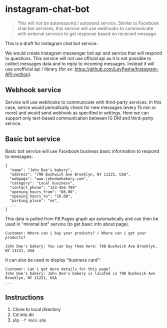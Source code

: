 # instagram-chat-bot

> This will not be autorespond / autosend service. Similar to Facebook chat bot services, this service will use webhooks to communicate with external services to get response based on received message.


This is a draft for instagram chat bot service.

We would create Instagram messenger bot api and service that will respond to questions. This service will not use official api as it is not possible to collect messages data and to reply to incoming messages. Instead it will use unofficial api / library (for ex: https://github.com/LevPasha/Instagram-API-python).


## Webhook service

Service  will use webhooks to communicate with third-party services. In this case, serice would periodically check for new messages (every 15 min or more) and would send webhook as specified in settings. Here we can support only text-based communication between IG DM and third-party service.

## Basic bot service

Basic bot service will use Facebook business basic information to respond to messages:

```
{
  "name": "John Doe's bakery",
  "address": "790 Bushwick Ave Brooklyn, NY 11221, USA",
  "webpage": "www.johndoebakery.com",
  "category": "Local business",
  "contact_phone": "123-456-789"
  "opening_hours_from": "08.00",
  "opening_hours_to": "16.00",
  "parking_place": "no",
  ...
}
```

This data is pulled from FB Pages graph api automatically and can then be used in "minimal bot" service (to get basic info about page). 

```
Customer: Where can i buy your products? / Where can i get your products?

John Doe's bakery: You can buy them here: 790 Bushwick Ave Brooklyn, NY 11221, USA

```

It can also be used to display "business card":


```
Customer: Can i get more details for this page?
John Doe's bakery: John Doe's bakery is located in 790 Bushwick Ave Brooklyn, NY 11221, USA
...
```


## Instructions

1. Clone to local directory
2. Cd into dir
2. `php -f main.php`

